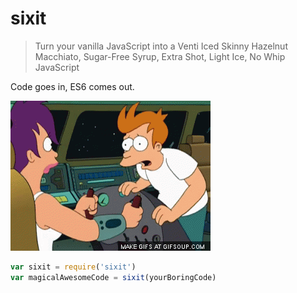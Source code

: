 # sixit

> Turn your vanilla JavaScript into a Venti Iced Skinny Hazelnut Macchiato, Sugar-Free Syrup, Extra Shot, Light Ice, No Whip JavaScript

Code goes in, ES6 comes out.

![six it six it six it six it](/sixit.gif)

```js
var sixit = require('sixit')
var magicalAwesomeCode = sixit(yourBoringCode)
```
